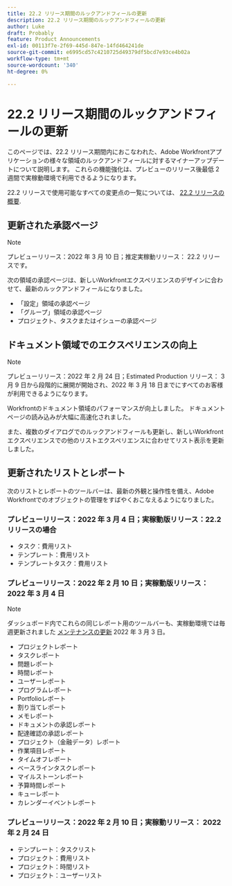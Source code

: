 ```yaml
---
title: 22.2 リリース期間のルックアンドフィールの更新
description: 22.2 リリース期間のルックアンドフィールの更新
author: Luke
draft: Probably
feature: Product Announcements
exl-id: 00113f7e-2f69-445d-847e-14fd464241de
source-git-commit: e6995cd57c4210725d49379df5bcd7e93ce4b02a
workflow-type: tm+mt
source-wordcount: '340'
ht-degree: 0%

---
```


# 22.2 リリース期間のルックアンドフィールの更新

このページでは、22.2 リリース期間内におこなわれた、Adobe Workfrontアプリケーションの様々な領域のルックアンドフィールに対するマイナーアップデートについて説明します。 これらの機能強化は、プレビューのリリース後最低 2 週間で実稼動環境で利用できるようになります。

22.2 リリースで使用可能なすべての変更点の一覧については、 [22.2 リリースの概要](../../../product-announcements/product-releases/22.2-release-activity/22-2-release-overview.md).

## 更新された承認ページ

>[!NOTE]
>
>プレビューリリース：2022 年 3 月 10 日；推定実稼動リリース： 22.2 リリースです。

次の領域の承認ページは、新しいWorkfrontエクスペリエンスのデザインに合わせて、最新のルックアンドフィールになりました。

* 「設定」領域の承認ページ
* 「グループ」領域の承認ページ
* プロジェクト、タスクまたはイシューの承認ページ

## ドキュメント領域でのエクスペリエンスの向上

>[!NOTE]
プレビューリリース：2022 年 2 月 24 日；Estimated Production リリース： 3 月 9 日から段階的に展開が開始され、2022 年 3 月 18 日までにすべてのお客様が利用できるようになります。

Workfrontのドキュメント領域のパフォーマンスが向上しました。 ドキュメントページの読み込みが大幅に高速化されました。

また、複数のダイアログでのルックアンドフィールも更新し、新しいWorkfrontエクスペリエンスでの他のリストエクスペリエンスに合わせてリスト表示を更新しました。

## 更新されたリストとレポート

次のリストとレポートのツールバーは、最新の外観と操作性を備え、Adobe Workfrontでのオブジェクトの管理をすばやくおこなえるようになりました。

### プレビューリリース：2022 年 3 月 4 日；実稼動版リリース：22.2 リリースの場合

* タスク：費用リスト
* テンプレート：費用リスト
* テンプレートタスク：費用リスト

### プレビューリリース：2022 年 2 月 10 日；実稼動版リリース： 2022 年 3 月 4 日

>[!NOTE]
ダッシュボード内でこれらの同じレポート用のツールバーも、実稼動環境では毎週更新されました [メンテナンスの更新](https://experienceleague.adobe.com/docs/workfront-known-issues/releases/current-updates.html) 2022 年 3 月 3 日。

* プロジェクトレポート
* タスクレポート
* 問題レポート
* 時間レポート
* ユーザーレポート
* プログラムレポート
* Portfolioレポート
* 割り当てレポート
* メモレポート
* ドキュメントの承認レポート
* 配達確認の承認レポート
* プロジェクト（金融データ）レポート
* 作業項目レポート
* タイムオフレポート
* ベースラインタスクレポート
* マイルストーンレポート
* 予算時間レポート
* キューレポート
* カレンダーイベントレポート

### プレビューリリース：2022 年 2 月 10 日；実稼動リリース： 2022 年 2 月 24 日

* テンプレート：タスクリスト
* プロジェクト：費用リスト
* プロジェクト：時間リスト
* プロジェクト：ユーザーリスト

 
